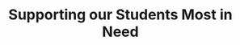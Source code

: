 ---
layout: bos_content
permalink: /featured-analysis/supporting-students-most-in-need/
title: Supporting our Students Most in Need
components:
- breadcrumbs:
  - title: Home
    url: "/"
  - title: Budget
    url: "/budget"
  - title: Featured Analysis
    url: "/featured-analysis/"
  - current: Supporting our Students Most in Need
  - published: 4/13/17
- intro:
  - title: Supporting our students most in need
    short_desc: >
    description: >
    sidebar_menu: true
- text_block:
  body: >
    In FY18,  BPS will make a $1.2 million targeted investment that will benefit 3,000 students that have been identified as experiencing homelessness.  This investment will empower principals and headmasters to best serve the needs of these students with specialized services and resources that have been proven to be most impactful. In addition, BPS will provide enhanced training for teachers, aides, and administrators,  and will assist at the school-site level to ensure that students experiencing homelessness have individualized resources and support to learn successfully in the classroom.
    BPS’s FY18 budget includes a series of substantial supports –including existing and proposed new investments totaling over $16 million – that differentially serve the district’s highest need students. These include the new proposed investment to support students experiencing homelessness, state grants for turnaround schools, Academic Response Teams, and a new  $1.25 million reserve specifically targeted at Level 3, 4, and 5 schools.  These funds will support lower performing schools, and particularly those with declining in enrollment. BPS anticipates significant funds from this reserve will support Excel and Brighton, which are in the turnaround planning process and will see budget increases at the conclusion of that process. 
- text_col_2:
  - col: >
---